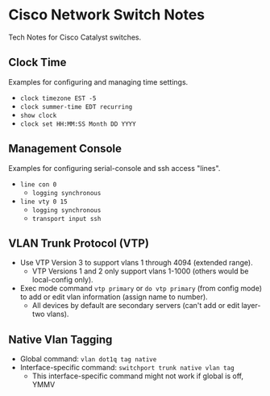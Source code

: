 # Cisco Network Switch Notes

Tech Notes for Cisco Catalyst switches.

## Clock Time

Examples for configuring and managing time settings.

* `clock timezone EST -5`
* `clock summer-time EDT recurring`
* `show clock`
* `clock set HH:MM:SS Month DD YYYY`

## Management Console

Examples for configuring serial-console and ssh access "lines".

* `line con 0`
  * `logging synchronous`
* `line vty 0 15`
  * `logging synchronous`
  * `transport input ssh`

## VLAN Trunk Protocol (VTP)

* Use VTP Version 3 to support vlans 1 through 4094 (extended range).
  * VTP Versions 1 and 2 only support vlans 1-1000 (others would be local-config only).
* Exec mode command `vtp primary` or `do vtp primary` (from config mode) to add or edit vlan information (assign name to number).
  * All devices by default are secondary servers (can't add or edit layer-two vlans).

## Native Vlan Tagging

* Global command: `vlan dot1q tag native`
* Interface-specific command: `switchport trunk native vlan tag`
  * This interface-specific command might not work if global is off, YMMV

